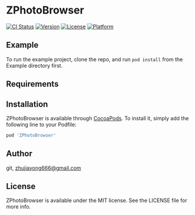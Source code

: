 # ZPhotoBrowser

[![CI Status](http://img.shields.io/travis/git/ZPhotoBrowser.svg?style=flat)](https://travis-ci.org/git/ZPhotoBrowser)
[![Version](https://img.shields.io/cocoapods/v/ZPhotoBrowser.svg?style=flat)](http://cocoapods.org/pods/ZPhotoBrowser)
[![License](https://img.shields.io/cocoapods/l/ZPhotoBrowser.svg?style=flat)](http://cocoapods.org/pods/ZPhotoBrowser)
[![Platform](https://img.shields.io/cocoapods/p/ZPhotoBrowser.svg?style=flat)](http://cocoapods.org/pods/ZPhotoBrowser)

## Example

To run the example project, clone the repo, and run `pod install` from the Example directory first.

## Requirements

## Installation

ZPhotoBrowser is available through [CocoaPods](http://cocoapods.org). To install
it, simply add the following line to your Podfile:

```ruby
pod 'ZPhotoBrowser'
```

## Author

git, zhujiayong666@gmail.com

## License

ZPhotoBrowser is available under the MIT license. See the LICENSE file for more info.
